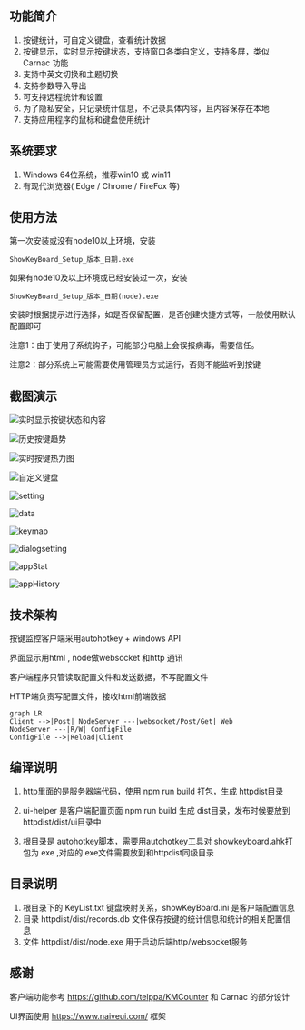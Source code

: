 ## 功能简介

1. 按键统计，可自定义键盘，查看统计数据
2. 按键显示，实时显示按键状态，支持窗口各类自定义，支持多屏，类似 Carnac 功能
3. 支持中英文切换和主题切换
4. 支持参数导入导出
5. 可支持远程统计和设置
6. 为了隐私安全，只记录统计信息，不记录具体内容，且内容保存在本地
7. 支持应用程序的鼠标和键盘使用统计

## 系统要求

1. Windows 64位系统，推荐win10 或 win11
2. 有现代浏览器( Edge / Chrome / FireFox 等)

## 使用方法

第一次安装或没有node10以上环境，安装

`ShowKeyBoard_Setup_版本_日期.exe`

如果有node10及以上环境或已经安装过一次，安装

`ShowKeyBoard_Setup_版本_日期(node).exe`

安装时根据提示进行选择，如是否保留配置，是否创建快捷方式等，一般使用默认配置即可

注意1：由于使用了系统钩子，可能部分电脑上会误报病毒，需要信任。

注意2：部分系统上可能需要使用管理员方式运行，否则不能监听到按键

## 截图演示

   ![实时显示按键状态和内容](screenshot/%E5%AE%9E%E6%97%B6%E6%98%BE%E7%A4%BA%E6%8C%89%E9%94%AE%E7%8A%B6%E6%80%81%E5%92%8C%E5%86%85%E5%AE%B9.gif)

![历史按键趋势](screenshot/%E5%8E%86%E5%8F%B2%E6%8C%89%E9%94%AE%E8%B6%8B%E5%8A%BF.png)



![实时按键热力图](screenshot/%E5%AE%9E%E6%97%B6%E6%8C%89%E9%94%AE%E7%83%AD%E5%8A%9B%E5%9B%BE.jpg)

![自定义键盘](screenshot/%E8%87%AA%E5%AE%9A%E4%B9%89%E9%94%AE%E7%9B%98.png)

![setting](screenshot/setting.png)

![data](screenshot/data.png)

![keymap](screenshot/keymap.png)



![dialogsetting](screenshot/dialogsetting.png)



![appStat](screenshot/appStat.png)

![appHistory](screenshot/appHistory.png)

## 技术架构

按键监控客户端采用autohotkey + windows API

界面显示用html , node做websocket 和http 通讯

客户端程序只管读取配置文件和发送数据，不写配置文件

HTTP端负责写配置文件，接收html前端数据

```mermaid
graph LR
Client -->|Post| NodeServer ---|websocket/Post/Get| Web
NodeServer ---|R/W| ConfigFile
ConfigFile -->|Reload|Client

```



## 编译说明

1. http里面的是服务器端代码，使用 npm run build 打包，生成 httpdist目录

2. ui-helper 是客户端配置页面 npm run build 生成 dist目录，发布时候要放到 httpdist/dist/ui目录中

3. 根目录是 autohotkey脚本，需要用autohotkey工具对 showkeyboard.ahk打包为 exe ,对应的 exe文件需要放到和httpdist同级目录

## 目录说明

1. 根目录下的 KeyList.txt 键盘映射关系，showKeyBoard.ini 是客户端配置信息
2. 目录 httpdist/dist/records.db 文件保存按键的统计信息和统计的相关配置信息
3. 文件 httpdist/dist/node.exe 用于启动后端http/websocket服务

## 感谢

客户端功能参考 https://github.com/telppa/KMCounter 和 Carnac 的部分设计

UI界面使用 https://www.naiveui.com/ 框架